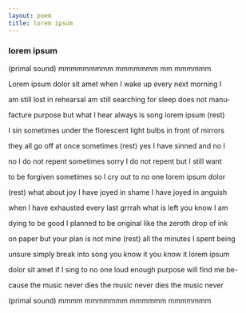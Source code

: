 ```yaml
---
layout: poem
title: lorem ipsum
---
```


### lorem ipsum

<p align="justify">
(primal sound) mmmmmmmmm mmmmmmm mm mmmmmm

Lorem ipsum dolor sit amet when I wake up every next morning I 

am still lost in rehearsal am still searching for sleep does not manu-

facture purpose but what I hear always is song lorem ipsum (rest)

I sin sometimes under the florescent light bulbs in front of mirrors 

they all go off at once sometimes (rest) yes I have sinned and no I 

no I do not repent sometimes sorry I do not repent but I still want 

to be forgiven sometimes so I cry out to no one lorem ipsum dolor 

(rest) what about joy I have joyed in shame I have joyed in anguish 

when I have exhausted every last grrrah what is left you know I am 

dying to be good I planned to be original like the zeroth drop of ink 

on paper but your plan is not mine (rest) all the minutes I spent being 

unsure simply break into song you know it you know it lorem ipsum 

dolor sit amet if I sing to no one loud enough purpose will find me be-

cause the music never dies the music never dies the music never 

(primal sound) mmmm mmmmmmm mmmmmm mmmmmmm 
</p>
